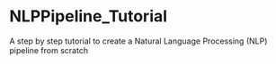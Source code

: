 # NLPPipeline_Tutorial
A step by step tutorial to create a Natural Language Processing (NLP) pipeline from scratch
